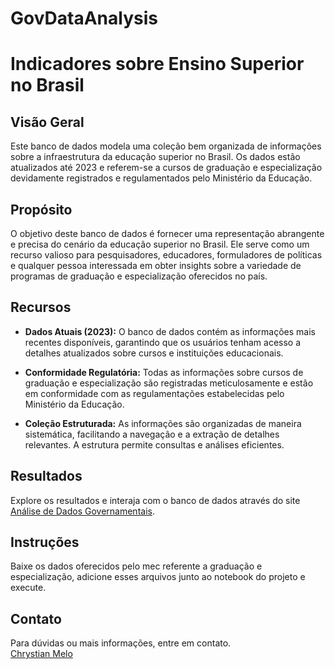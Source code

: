 # GovDataAnalysis
# Indicadores sobre Ensino Superior no Brasil

## Visão Geral

Este banco de dados modela uma coleção bem organizada de informações sobre a infraestrutura da educação superior no Brasil. Os dados estão atualizados até 2023 e referem-se a cursos de graduação e especialização devidamente registrados e regulamentados pelo Ministério da Educação.

## Propósito

O objetivo deste banco de dados é fornecer uma representação abrangente e precisa do cenário da educação superior no Brasil. Ele serve como um recurso valioso para pesquisadores, educadores, formuladores de políticas e qualquer pessoa interessada em obter insights sobre a variedade de programas de graduação e especialização oferecidos no país.

## Recursos

- **Dados Atuais (2023):** O banco de dados contém as informações mais recentes disponíveis, garantindo que os usuários tenham acesso a detalhes atualizados sobre cursos e instituições educacionais.

- **Conformidade Regulatória:** Todas as informações sobre cursos de graduação e especialização são registradas meticulosamente e estão em conformidade com as regulamentações estabelecidas pelo Ministério da Educação.

- **Coleção Estruturada:** As informações são organizadas de maneira sistemática, facilitando a navegação e a extração de detalhes relevantes. A estrutura permite consultas e análises eficientes.

## Resultados

Explore os resultados e interaja com o banco de dados através do site [Análise de Dados Governamentais](https://govdataanalysis.streamlit.app/).

## Instruções 

Baixe os dados oferecidos pelo mec referente a graduação e especialização, adicione esses arquivos junto ao notebook do projeto e execute.

## Contato

Para dúvidas ou mais informações, entre em contato. <br>
[Chrystian Melo](meloo.chrys@gmail.com)
